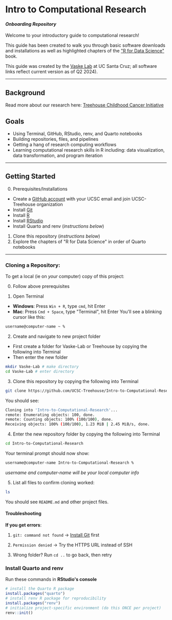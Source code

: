 # Intro to Computational Research

#### *Onboarding Repository*

Welcome to your introductory guide to computational research!

This guide has been created to walk you through basic software downloads and installations as well as highlighted chapters of the ["R for Data Science"](https://r4ds.hadley.nz) book.

This guide was created by the [Vaske Lab](https://vaskelab.ucsc.edu) at UC Santa Cruz; all software links reflect current version as of Q2 2024).

------------------------------------------------------------------------

## Background

Read more about our research here: [Treehouse Childhood Cancer Initiative](https://treehousegenomics.ucsc.edu)

## Goals

-   Using Terminal, GitHub, RStudio, renv, and Quarto notebooks
-   Building repositories, files, and pipelines
-   Getting a hang of research computing workflows
-   Learning computational research skills in R including: data visualization, data transformation, and program iteration

------------------------------------------------------------------------

## Getting Started

0.  Prerequisites/Installations

-   Create a [GitHub account](https://docs.github.com/en/get-started/start-your-journey/creating-an-account-on-github) with your UCSC email and join UCSC-Treehouse organization
-   Install [Git](https://git-scm.com/downloads)
-   Install [R](https://www.r-project.org)
-   Install [RStudio](https://posit.co/download/rstudio-desktop/)
-   Install Quarto and renv (*instructions below*)

1.  Clone this repository (*instructions below*)
2.  Explore the chapters of "R for Data Science" in order of Quarto notebooks

------------------------------------------------------------------------

### Cloning a Repository:

To get a local (ie on *your* computer) copy of this project:

0.  Follow above prerequisites

1.  Open Terminal

-   **Windows**: Press `Win + R`, type `cmd`, hit Enter
-   **Mac**: Press `Cmd + Space`, type "Terminal", hit Enter You'll see a blinking cursor like this:

``` bash
username@computer-name ~ %
```

2.  Create and navigate to new project folder

-   First create a folder for Vaske-Lab or Treehouse by copying the following into Terminal
-   Then enter the new folder

``` bash
mkdir Vaske-Lab # make directory
cd Vaske-Lab # enter directory
```

3.  Clone this repository by copying the following into Terminal

``` bash
git clone https://github.com/UCSC-Treehouse/Intro-to-Computational-Research.git
```

You should see:

``` bash
Cloning into 'Intro-to-Computational-Research'...
remote: Enumerating objects: 100, done.
remote: Counting objects: 100% (100/100), done.
Receiving objects: 100% (100/100), 1.23 MiB | 2.45 MiB/s, done.
```

4.  Enter the new repository folder by copying the following into Terminal

``` bash
cd Intro-to-Computational-Research
```

Your terminal prompt should now show:

``` bash
username@computer-name Intro-to-Computational-Research %
```

*username and computer-name will be your local computer info*

5.  List all files to confirm cloning worked:

``` bash
ls
```

You should see `README.md` and other project files.

#### Troubleshooting

**If you get errors**:

1.  `git: command not found` → [Install Git](https://git-scm.com/downloads) first

2.  `Permission denied` → Try the HTTPS URL instead of SSH

3.  Wrong folder? Run `cd ..` to go back, then retry

### Install Quarto and renv

Run these commands in **RStudio's console**

``` r
# install the Quarto R package
install.packages("quarto")
# install renv R package for reproducibility
install.packages("renv")
# initialize project-specific environment (do this ONCE per project)
renv::init()
```
